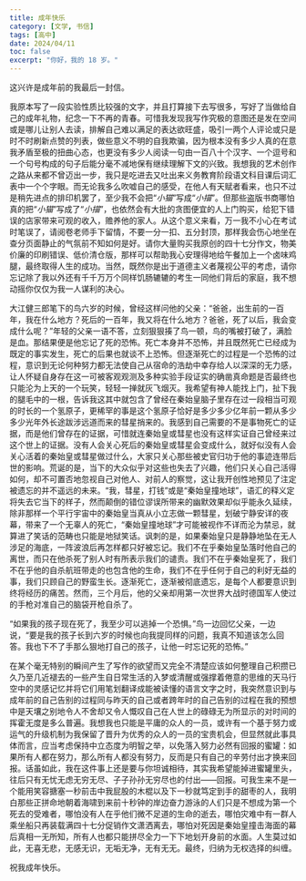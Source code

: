 ```yaml
---
title: 成年快乐
category: [文学, 书信]
tags: [高中]
date: 2024/04/11
toc: false
excerpt: "你好，我的 18 岁。"
---
```


这兴许是成年前的我最后一封信。

我原本写了一段实验性质比较强的文字，并且打算接下去写很多，写好了当做给自己的成年礼物，纪念一下不再的青春。可惜我发现我写作究极的意图还是发在空间或是哪儿让别人去读，排解自己难以满足的表达欲旺盛，吸引一两个人评论或只是时不时刷新点赞的列表，做些意义不明的自我欺骗，因为根本没有多少人真的在意我矛盾至极的扭曲心态，也更没有多少人阅读一句由一百八十个汉字、一个逗号和一个句号构成的句子后能分毫不减地保有继续理解下文的兴致。我想我的艺术创作之路从来都不曾迈出一步，我只是吃进去又吐出来义务教育阶段语文科目课后词汇表中一个个字眼。而无论我多么吹嘘自己的感受，在他人有天赋者看来，也只不过是稍先进点的排印机罢了，至少我不会把“*小猫*”写成“*小描*”。但那些盗版书商哪怕真的把“*小猫*”写成了“*小描*”，也依然会有大批的贪图便宜的人上门购买，给犯下错误的店家带来可观的收入，赡养他的家人。从这个意义来看，万一我不小心在考试时笔误了，请阅卷老师手下留情，不要一分一扣、五分封顶，那样我会伤心地坐在查分页面静止的气氛前不知如何是好。请你大量购买我原创的四十七分作文，物美价廉的印刷错误、低价清仓版，那样可以帮助我心安理得地给午餐加上一个卤味鸡腿，最终取得人生的成功。当然，既然你是出于道德主义者蔑视公平的考虑，请你忘记除了我以外还有千千万万个同样饥肠辘辘的考生一同他们背后的家庭，我不想动摇你仅仅为我一人谋利的决心。

大江健三郎笔下的鸟六岁的时候，曾经这样问他的父亲：“爸爸，出生前的一百年，我在什么地方？死后的一百年，我又将在什么地方？爸爸，死了以后，我会变成什么呢？”年轻的父亲一语不答，立刻狠狠揍了鸟一顿，鸟的嘴被打破了，满脸是血。那结果便是他忘记了死的恐怖。死亡本身并不恐怖，并且既然死亡已经成为既定的事实发生，死亡的后果也就谈不上恐怖。但逐渐死亡的过程是一个恐怖的过程，意识到无论何种努力都无法使自己从宿命的浩劫中幸存给人以深深的无力感，让人怀疑自身存在这一可被客观观测及多种实验手段证实的确凿真命题是否最终也只能沦为上天的一个玩笑，轻轻一掸就灰飞烟灭。我希望有神人能找上门，扯下我的腿毛中的一根，告诉我这其中就包含了曾经在秦始皇脑子里存在过一段相当可观的时长的一个氢原子，更稀罕的事是这个氢原子恰好是多少多少亿年前一颗从多少多少光年外长途跋涉远道而来的彗星捎来的。我感到自己需要的不是事物死亡的证据，而是他们曾存在的证据，可惜就连秦始皇或彗星也没有这样实证自己曾经来过这个世上的证据。没有人会关心死后的秦始皇或彗星会变成什么，就好似没有人会关心活着的秦始皇或彗星做过什么，大家只关心那些被史官归功于他的事迹连带后世的影响。荒诞的是，当下的大众似乎对这些也失去了兴趣，他们只关心自己活得如何，却不可置否地忽视自己对他人、对前人的察觉，这让我开创性地预见了注定被遗忘的并不遥远的未来。“我，彗星，打钱”或是“秦始皇撞地球”，语汇的释义定将失去它当下的样子，然而颠倒的错位谬误所带来的幽默效果却似乎能永久延续，除非那样一个平行宇宙中的秦始皇当真从小立志做一颗彗星，划破宁静安详的夜幕，带来了一个无辜人的死亡，“秦始皇撞地球”才可能被视作不详而沦为禁忌，就算进了笑话的范畴也只能是地狱笑话。讽刺的是，如果秦始皇只是静静地坠在无人涉足的海底，一阵波浪后再怎样都只好被忘记。我们不在乎秦始皇坠落时他自己的离世，而只在他杀死了别人时有所表示我们的谴责。我们不在乎秦始皇死了，我们不在乎他的自杀航班带走的也包含他的生命，我们不在乎任何于自己的利好无益的事，我们只顾自己的野蛮生长。逐渐死亡，逐渐被彻底遗忘，是每个人都要意识到终将经历的痛苦。然而，三个月后，他的父亲却用第一次世界大战时德国军人使过的手枪对准自己的脑袋开枪自杀了。

“如果我的孩子现在死了，我至少可以逃掉一个恐惧。”鸟一边回忆父亲，一边说，“要是我的孩子长到六岁的时候也向我提同样的问题，我真不知道该怎么回答。我也下不了手那么狠地打自己的孩子，让他一时忘记死的恐怖。”

在某个毫无特别的瞬间产生了写作的欲望而又完全不清楚应该如何整理自己积攒已久乃至几近褪去的一些产生自日常生活的入梦或清醒或强撑着倦意的思维的天马行空中的灵感记忆并将它们用笔划翻译成能被读懂的语言文字之时，我突然意识到与成年前的自己告别的过程同与昨天的自己或者跨年时的自己告别的过程在我的预想中是天壤之别地令人不舍却又令人慨叹自己在人世上的碌碌无为所显示的对时间的挥霍无度是多么普遍。我想我也只能是平庸的众人的一员，或许有一个基于努力或运气的升级机制为我保留了晋升为优秀的众人的一员的宝贵机会，但显然就此事具体而言，应当考虑保持中立态度为明智之举，以免落入努力必然有回报的蜜罐：如果所有人都在努力，那么所有人都没有努力，反而是只有自己的辛劳付出才换来回报。话虽如此，我在这件事上还是要与你坦诚相待，其实我希望能掉进蜜罐里头，往后只有无忧无虑无穷无尽、子子孙孙无穷尽也的付出——回报。可我生来不是一个能用笑容搪塞一秒前击中我屁股的木棍以及下一秒就笃定到手的甜枣的人，我明白那些正拼命地朝着海啸到来前十秒钟的岸边奋力游泳的人们只是不想成为第一个死去的受难者，哪怕没有人在乎他们微不足道的生命的逝去，哪怕灾难中有一群人乘坐船只再装载满四十七分促销作文潇洒离去，哪怕对死因是秦始皇撞击海面的幕后真相一无所知，所有人也都只能拼尽全力一下下地划开身前的水面。人生莫过如此，无喜无悲，无感无识，无垢无净，无有无无。最终，归纳为无权选择的纠缠。

祝我成年快乐。
